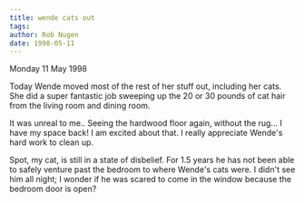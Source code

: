 ```yaml
---
title: wende cats out
tags: 
author: Rob Nugen
date: 1998-05-11
---
```


<title>Wende's cats moved out</title>

<p class=date>Monday 11 May 1998</p>

<p>Today Wende moved most of the rest of her stuff out, including her cats. She did a super fantastic job sweeping up the 20 or 30 pounds of cat hair from the living room and dining room.

<p>It was unreal to me..  Seeing the hardwood floor again, without the rug... I have my space back!  I am excited about that. I really appreciate Wende's hard work to clean up.

<p>Spot, my cat, is still in a state of disbelief.  For 1.5 years he has not been able to safely venture past the bedroom to where Wende's cats were. I didn't see him all night; I wonder if he was scared to come in the window because the bedroom door is open?</p>
